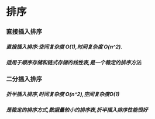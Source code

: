 # 排序 
### 直接插入排序
##### 直接插入排序:空间复杂度 O(1),时间复杂度 O(n^2).
##### 适用于顺序存储和链式存储的线性表,是一个稳定的排序方法.
### 二分插入排序
##### 折半插入排序,时间复杂度 O(n^2),空间复杂度O(1)
##### 是稳定的排序方式,数据量较小的排序表,折半插入排序性能很好
